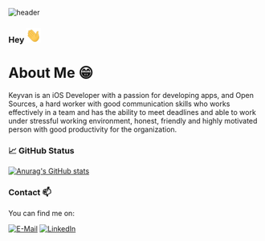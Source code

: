 ![header](https://capsule-render.vercel.app/api?type=waving&color=gradient&height=200&section=header&text=&animation=twinkling&fontSize=60)

### Hey <img src="https://github.com/abdorizak/ABDORIZAK/blob/main/Assets/Hi.gif" width="30">

# About Me 😁
<p>Keyvan is an iOS Developer with a passion for developing apps, and Open Sources, a hard worker with good communication skills who works effectively in a team and has the ability to meet deadlines and able to work under stressful working environment, honest, friendly and highly motivated person with good productivity for the organization.</p>

### 📈 GitHub Status
[![Anurag's GitHub stats](https://github-readme-stats.vercel.app/api?username=keyvanygh&theme=dark)](https://github.com/anuraghazra/github-readme-stats)

### Contact 📫
You can find me on:
<p><a href="mailto:keyvan.ygh@gmail.com" target="_blank"><img alt="E-Mail" src="https://img.shields.io/badge/Gmail-%2312100E.svg?&style=for-the-badge&logo=Gmail&logoColor=white" /></a> 
<a href="https://www.linkedin.com/in/keyvan-yaghoubian-754985200" target="_blank"><img alt="LinkedIn" src="https://img.shields.io/badge/linkedin-%230077B5.svg?&style=for-the-badge&logo=linkedin&logoColor=white" /></a>
</p>
